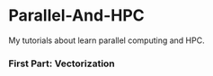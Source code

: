 # Parallel-And-HPC

My tutorials about learn parallel computing and HPC.

### First Part: Vectorization